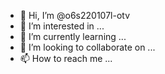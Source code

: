 - 👋 Hi, I’m @o6s220107l-otv
- 👀 I’m interested in ...
- 🌱 I’m currently learning ...
- 💞️ I’m looking to collaborate on ...
- 📫 How to reach me ...

<!---
o6s220107l-otv/o6s220107l-otv is a ✨ special ✨ repository because its `README.md` (this file) appears on your GitHub profile.
You can click the Preview link to take a look at your changes.
--->
